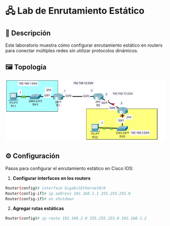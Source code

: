 # 🖧 Lab de Enrutamiento Estático  

## 📖 Descripción  
Este laboratorio muestra cómo configurar enrutamiento estático en routers para conectar múltiples redes sin utilizar protocolos dinámicos.  

## 🖼️ Topología  
![Topología](TopologiaEE.PNG)  
  

## ⚙️ Configuración  
Pasos para configurar el enrutamiento estático en Cisco IOS:  

1. **Configurar interfaces en los routers**  
```bash
Router(config)# interface GigabitEthernet0/0
Router(config-if)# ip address 192.168.1.1 255.255.255.0
Router(config-if)# no shutdown
```
2. **Agregar rutas estáticas**
```bash
Router(config)# ip route 192.168.2.0 255.255.255.0 192.168.1.2

